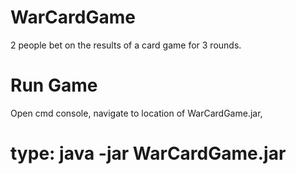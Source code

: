 # WarCardGame
2 people bet on the results of a card game for 3 rounds.

# Run Game
Open cmd console, 
navigate to location of WarCardGame.jar,
# type: java -jar WarCardGame.jar
